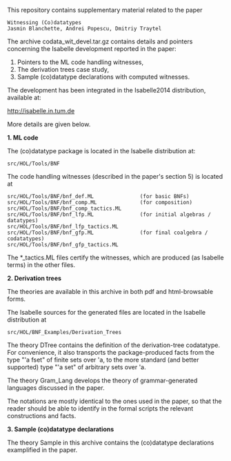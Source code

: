 This repository contains supplementary material related to the paper

    Witnessing (Co)datatypes
    Jasmin Blanchette, Andrei Popescu, Dmitriy Traytel

The archive codata_wit_devel.tar.gz contains details and pointers concerning the
Isabelle development reported in the paper:

1. Pointers to the ML code handling witnesses,
2. The derivation trees case study,
3. Sample (co)datatype declarations with computed witnesses.

The development has been integrated in the Isabelle2014 distribution, 
available at: 

  http://isabelle.in.tum.de

More details are given below.

**1. ML code**

The (co)datatype package is located in the Isabelle distribution at:
   
    src/HOL/Tools/BNF

The code handling witnesses (described in the paper's section 5) is located at

    src/HOL/Tools/BNF/bnf_def.ML               (for basic BNFs)
    src/HOL/Tools/BNF/bnf_comp.ML              (for composition)
    src/HOL/Tools/BNF/bnf_comp_tactics.ML
    src/HOL/Tools/BNF/bnf_lfp.ML               (for initial algebras / datatypes)
    src/HOL/Tools/BNF/bnf_lfp_tactics.ML
    src/HOL/Tools/BNF/bnf_gfp.ML               (for final coalgebra / codatatypes)
    src/HOL/Tools/BNF/bnf_gfp_tactics.ML

The *_tactics.ML files certify the witnesses, which are produced (as Isabelle
terms) in the other files.

**2. Derivation trees**

The theories are available in this archive in both pdf and html-browsable forms.

The Isabelle sources for the generated files are located in the Isabelle
distribution at

    src/HOL/BNF_Examples/Derivation_Trees

The theory DTree contains the definition of the derivation-tree codatatype.  For
convenience, it also transports the package-produced facts from the type "'a
fset" of finite sets over 'a, to the more standard (and better supported) type
"'a set" of arbitrary sets over 'a.

The theory Gram_Lang develops the theory of grammar-generated languages
discussed in the paper.  

The notations are mostly identical to the ones used in the paper, so that the
reader should be able to identify in the formal scripts the relevant
constructions and facts.


**3. Sample (co)datatype declarations**

The theory Sample in this archive contains the (co)datatype declarations
examplified in the paper.


